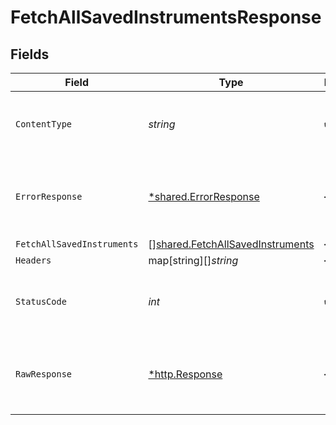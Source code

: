 # FetchAllSavedInstrumentsResponse


## Fields

| Field                                                                                | Type                                                                                 | Required                                                                             | Description                                                                          |
| ------------------------------------------------------------------------------------ | ------------------------------------------------------------------------------------ | ------------------------------------------------------------------------------------ | ------------------------------------------------------------------------------------ |
| `ContentType`                                                                        | *string*                                                                             | :heavy_check_mark:                                                                   | HTTP response content type for this operation                                        |
| `ErrorResponse`                                                                      | [*shared.ErrorResponse](../../models/shared/errorresponse.md)                        | :heavy_minus_sign:                                                                   | Any bad or invalid request will lead to following error object                       |
| `FetchAllSavedInstruments`                                                           | [][shared.FetchAllSavedInstruments](../../models/shared/fetchallsavedinstruments.md) | :heavy_minus_sign:                                                                   | OK                                                                                   |
| `Headers`                                                                            | map[string][]*string*                                                                | :heavy_minus_sign:                                                                   | N/A                                                                                  |
| `StatusCode`                                                                         | *int*                                                                                | :heavy_check_mark:                                                                   | HTTP response status code for this operation                                         |
| `RawResponse`                                                                        | [*http.Response](https://pkg.go.dev/net/http#Response)                               | :heavy_minus_sign:                                                                   | Raw HTTP response; suitable for custom response parsing                              |